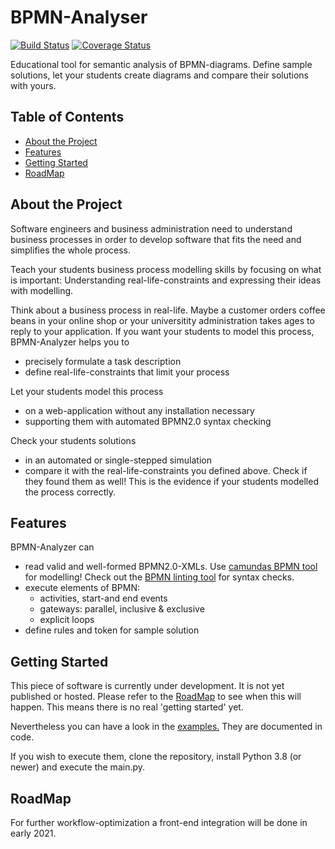 # BPMN-Analyser 

<!-- PROJECT SHIELDS -->
[![Build Status][travis-shield]][travis-url]
[![Coverage Status][coverage-badge]][coverage-url]

Educational tool for semantic analysis of BPMN-diagrams. 
Define sample solutions, let your students create diagrams
and compare their solutions with yours.



<!-- TABLE OF CONTENTS -->
## Table of Contents

* [About the Project](#about-the-project)
* [Features](#features)
* [Getting Started](#getting-started)
* [RoadMap](#roadmap)

## About the Project
Software engineers and business administration need to understand business processes in order 
to develop software that fits the need and simplifies the whole process.

Teach your students business process modelling skills by focusing on what is important:
Understanding real-life-constraints and expressing their ideas with modelling.

Think about a business process in real-life. Maybe a customer orders 
coffee beans in your online shop or your universitity administration takes ages to reply to your application.
If you want your students to model this process, BPMN-Analyzer helps you to
* precisely formulate a task description
* define real-life-constraints that limit your process

Let your students model this process
* on a web-application without any installation necessary
* supporting them with automated BPMN2.0 syntax checking

Check your students solutions
* in an automated or single-stepped simulation
* compare it with the real-life-constraints you defined above.
Check if they found them as well! This is the evidence if your
students modelled the process correctly.


## Features
BPMN-Analyzer can
* read valid and well-formed BPMN2.0-XMLs. Use [camundas BPMN tool](https://demo.bpmn.io) for modelling!
Check out the [BPMN linting tool](https://github.com/bpmn-io/bpmnlint-playground) for syntax checks.
* execute elements of BPMN:
    * activities, start-and end events
    * gateways: parallel, inclusive & exclusive 
    * explicit loops
* define rules and token for sample solution


## Getting Started
This piece of software is currently under development.
It is not yet published or hosted. Please refer to the [RoadMap](#roadmap) to 
see when this will happen. This means there is no real 'getting started' yet.

Nevertheless you can have a look in the [examples.](https://github.com/rathaustreppe/bpmn-analyser/tree/master/src/examples)
They are documented in code.

If you wish to execute them, clone the repository,
install Python 3.8 (or newer) and execute the main.py.


## RoadMap
For further workflow-optimization a front-end integration will be done 
in early 2021.


[travis-shield]: https://travis-ci.com/rathaustreppe/bpmn-analyser.svg?branch=master
[travis-url]: https://travis-ci.com/rathaustreppe/bpmn-analyser
[coverage-badge]:https://coveralls.io/repos/github/rathaustreppe/bpmn-analyser/badge.svg
[coverage-url]:https://coveralls.io/github/rathaustreppe/bpmn-analyser